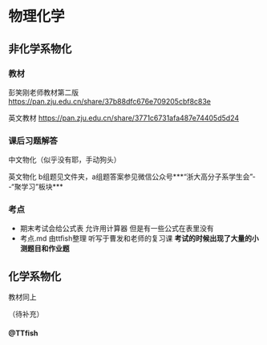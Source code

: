 # 物理化学

## 非化学系物化

### 教材
彭笑刚老师教材第二版
https://pan.zju.edu.cn/share/37b88dfc676e709205cbf8c83e

英文教材
https://pan.zju.edu.cn/share/3771c6731afa487e74405d5d24

### 课后习题解答
中文物化（似乎没有耶，手动狗头）

英文物化
b组题见文件夹，a组题答案参见微信公众号***“浙大高分子系学生会”--“聚学习”板块***

### 考点
+ 期末考试会给公式表 允许用计算器 但是有一些公式在表里没有
+ 考点.md 由ttfish整理 听写于曹发和老师的复习课
**考试的时候出现了大量的小测题目和作业题**

## 化学系物化
教材同上

（待补充）
#### @TTfish
